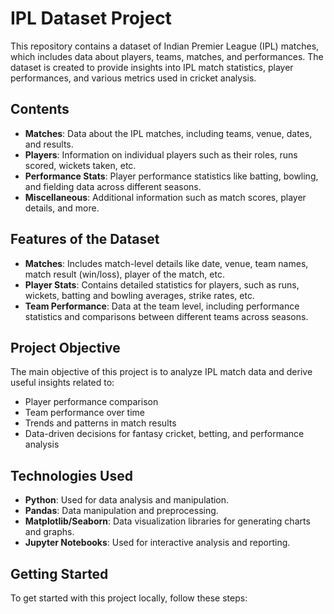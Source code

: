 # IPL Dataset Project

This repository contains a dataset of Indian Premier League (IPL) matches, which includes data about players, teams, matches, and performances. The dataset is created to provide insights into IPL match statistics, player performances, and various metrics used in cricket analysis.

## Contents

- **Matches**: Data about the IPL matches, including teams, venue, dates, and results.
- **Players**: Information on individual players such as their roles, runs scored, wickets taken, etc.
- **Performance Stats**: Player performance statistics like batting, bowling, and fielding data across different seasons.
- **Miscellaneous**: Additional information such as match scores, player details, and more.

## Features of the Dataset

- **Matches**: Includes match-level details like date, venue, team names, match result (win/loss), player of the match, etc.
- **Player Stats**: Contains detailed statistics for players, such as runs, wickets, batting and bowling averages, strike rates, etc.
- **Team Performance**: Data at the team level, including performance statistics and comparisons between different teams across seasons.
  
## Project Objective

The main objective of this project is to analyze IPL match data and derive useful insights related to:
- Player performance comparison
- Team performance over time
- Trends and patterns in match results
- Data-driven decisions for fantasy cricket, betting, and performance analysis

## Technologies Used

- **Python**: Used for data analysis and manipulation.
- **Pandas**: Data manipulation and preprocessing.
- **Matplotlib/Seaborn**: Data visualization libraries for generating charts and graphs.
- **Jupyter Notebooks**: Used for interactive analysis and reporting.

## Getting Started

To get started with this project locally, follow these steps:
